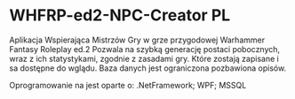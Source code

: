 # WHFRP-ed2-NPC-Creator PL
Aplikacja Wspierająca Mistrzów Gry w grze przygodowej Warhammer Fantasy Roleplay ed.2
Pozwala na szybką generację postaci pobocznych, wraz z ich statystykami, zgodnie z zasadami gry. Które zostają zapisane i sa dostępne do wglądu.
Baza danych jest ograniczona pozbawiona opisów.

Oprogramowanie na jest oparte o: .NetFramework; WPF; MSSQL
